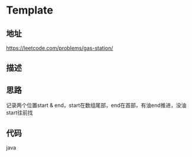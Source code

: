 # Template

## 地址

https://leetcode.com/problems/gas-station/

## 描述

## 思路

记录两个位置start & end，start在数组尾部，end在首部，有油end推进，没油start往前找

## 代码

java

```java
```